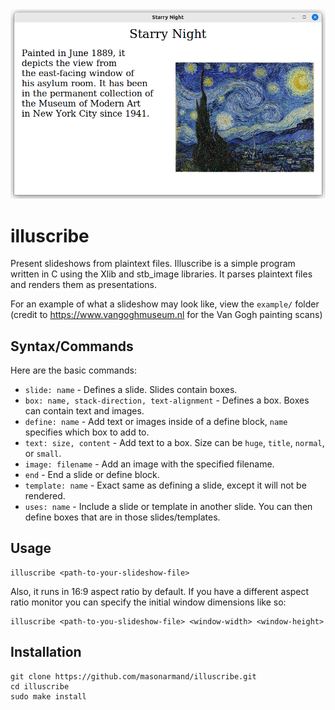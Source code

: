 <img src='example-image.png' width="600">

# illuscribe
Present slideshows from plaintext files.
Illuscribe is a simple program written in C using the Xlib and stb_image libraries. It parses plaintext files and renders them as presentations.

For an example of what a slideshow may look like, view the `example/` folder  
(credit to https://www.vangoghmuseum.nl for the Van Gogh painting scans)

## Syntax/Commands
Here are the basic commands:
- `slide: name` - Defines a slide. Slides contain boxes.
- `box: name, stack-direction, text-alignment` - Defines a box. Boxes can contain text and images.
- `define: name` - Add text or images inside of a define block, `name` specifies which box to add to.
- `text: size, content` - Add text to a box. Size can be `huge`, `title`, `normal`, or `small`.
- `image: filename` - Add an image with the specified filename.
- `end` - End a slide or define block.
- `template: name` - Exact same as defining a slide, except it will not be rendered.
- `uses: name` - Include a slide or template in another slide. You can then define boxes that are in those slides/templates.

## Usage
```
illuscribe <path-to-your-slideshow-file>
```
Also, it runs in 16:9 aspect ratio by default. If you have a different aspect ratio monitor you can specify the initial window dimensions like so:
```
illuscribe <path-to-you-slideshow-file> <window-width> <window-height>
```
## Installation
```
git clone https://github.com/masonarmand/illuscribe.git
cd illuscribe
sudo make install
```
